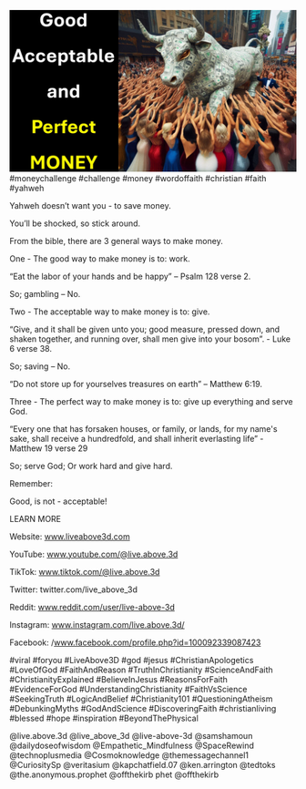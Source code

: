 ![Video cover image](../cover.jpg "cover photo")
#moneychallenge #challenge #money #wordoffaith #christian #faith #yahweh

Yahweh doesn’t want you - to save money.

You’ll be shocked, so stick around.

From the bible, there are 3 general ways to make money.

One - The good way to make money is to: work. 

“Eat the labor of your hands and be happy” – Psalm 128 verse 2.

So; gambling – No. 

Two - The acceptable way to make money is to: give. 

“Give, and it shall be given unto you; good measure, pressed down, and shaken together, and running over, shall men give into your bosom”. - Luke 6 verse 38.

So; saving – No. 

“Do not store up for yourselves treasures on earth” – Matthew 6:19.

Three - The perfect way to make money is to: give up everything and serve God.

 “Every one that has forsaken houses, or family, or lands, for my name's sake, shall receive a hundredfold, and shall inherit everlasting life” - Matthew 19 verse 29

So; serve God; Or work hard and give hard.

Remember:

Good, is not - acceptable!


LEARN MORE

Website: www.liveabove3d.com

YouTube: www.youtube.com/@live.above.3d

TikTok: www.tiktok.com/@live.above.3d

Twitter: twitter.com/live_above_3d

Reddit: www.reddit.com/user/live-above-3d

Instagram: www.instagram.com/live.above.3d/

Facebook: /www.facebook.com/profile.php?id=100092339087423

#viral #foryou #LiveAbove3D #god #jesus #ChristianApologetics #LoveOfGod #FaithAndReason #TruthInChristianity #ScienceAndFaith #ChristianityExplained #BelieveInJesus #ReasonsForFaith #EvidenceForGod #UnderstandingChristianity #FaithVsScience #SeekingTruth #LogicAndBelief #Christianity101 #QuestioningAtheism #DebunkingMyths #GodAndScience #DiscoveringFaith #christianliving #blessed #hope #inspiration #BeyondThePhysical

@live.above.3d @live_above_3d @live-above-3d @samshamoun @dailydoseofwisdom @Empathetic_Mindfulness @SpaceRewind @technoplusmedia @Cosmoknowledge @themessagechannel1 @CuriositySp @veritasium @kapchatfield.07 @ken.arrington @tedtoks @the.anonymous.prophet @offthekirb
phet @offthekirb
